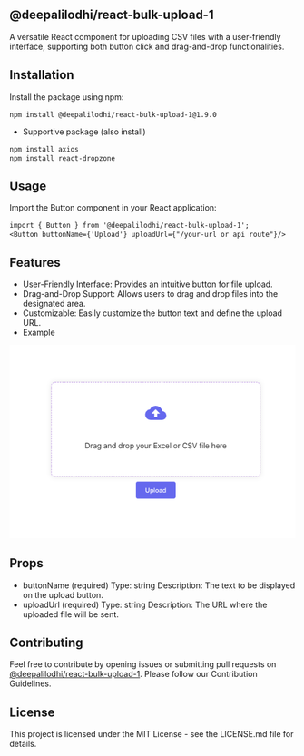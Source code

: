 ## @deepalilodhi/react-bulk-upload-1
A versatile React component for uploading CSV files with a user-friendly interface, supporting both button click and drag-and-drop functionalities.

## Installation
Install the package using npm:

```
npm install @deepalilodhi/react-bulk-upload-1@1.9.0
```
- Supportive package (also install)
```
npm install axios
npm install react-dropzone
```

## Usage
Import the Button component in your React application:

```
import { Button } from '@deepalilodhi/react-bulk-upload-1';
<Button buttonName={'Upload'} uploadUrl={"/your-url or api route"}/>
```



## Features

- User-Friendly Interface: Provides an intuitive button for file upload.
- Drag-and-Drop Support: Allows users to drag and drop files into the designated area.
- Customizable: Easily customize the button text and define the upload URL.
- Example
<img src="./src/assets/csv-file-upload.png" />


## Props
- buttonName (required)
Type: string
Description: The text to be displayed on the upload button.
- uploadUrl (required)
Type: string
Description: The URL where the uploaded file will be sent.

## Contributing
Feel free to contribute by opening issues or submitting pull requests on [@deepalilodhi/react-bulk-upload-1](https://github.com/Deepali-1508/-deepalilodhi-react-bulk-upload-1). Please follow our Contribution Guidelines.

## License
This project is licensed under the MIT License - see the LICENSE.md file for details.
